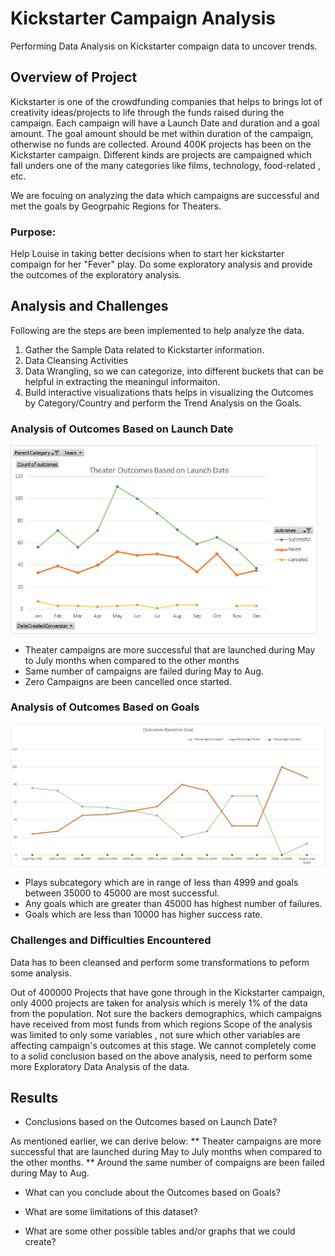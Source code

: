 # Kickstarter Campaign Analysis
 
 Performing Data Analysis on Kickstarter compaign data to uncover trends.
 
## Overview of Project
Kickstarter is one of the crowdfunding companies that helps to brings lot of creativity ideas/projects to life through the funds raised during the campaign.  Each campaign will have  a Launch Date and duration  and a goal amount. The goal amount should be met within duration of the campaign, otherwise no funds are collected. Around 400K projects has been on the Kickstarter campaign. Different kinds are projects are campaigned which fall unders one of the many categories like films, technology, food-related , etc.

We are focuing on analyzing the data which campaigns are successful and met the goals by Geogrpahic Regions for Theaters.


### Purpose: 
Help Louise in taking better decisions when to start her kickstarter compaign for her "Fever" play. Do some exploratory analysis and provide the outcomes of the exploratory analysis.

## Analysis and Challenges
Following are the steps are been implemented to help analyze the data.
1. Gather the Sample Data related to Kickstarter information.
1. Data Cleansing Activities
1. Data Wrangling, so we can categorize, into different buckets that can be helpful in extracting the meaningul informaiton.
1. Build interactive visualizations thats helps in visualizing the Outcomes by Category/Country and perform the Trend Analysis on the Goals.

### Analysis of Outcomes Based on Launch Date
![OutcomesBasedOnLaunchDate](/resources/Theater_Outcomes_vs_Launch.png)

* Theater campaigns are more successful that are launched during May to July months when compared to the other months
* Same number of campaigns are failed during May to Aug.
* Zero Campaigns are been cancelled once started.

### Analysis of Outcomes Based on Goals
![Outcomes_vs_Goals](/resources/Outcomes_vs_Goals.png)

*	Plays subcategory which are in range of less than 4999 and goals between 35000 to 45000  are most successful.
* Any goals which are greater than 45000 has highest number of failures.
* Goals which are less than 10000 has higher success rate.

### Challenges and Difficulties Encountered
Data has to been cleansed and perform some transformations to peform some analysis.


Out of 400000 Projects that have gone through in the Kickstarter campaign, only 4000 projects are taken for analysis which 
is merely 1% of the data from the population.
Not sure the backers demographics, which campaigns have received from most funds from which regions
Scope of the analysis was limited to only some variables , not sure which other variables are affecting campaign's outcomes at this stage.
We cannot completely come to a solid conclusion based on the above analysis, need to perform some more Exploratory Data Analysis of the data.
 
## Results

- Conclusions based on the Outcomes based on Launch Date?
 </b>
  As mentioned earlier, we can derive below:
  ** Theater campaigns are more successful that are launched during May to July months when compared to the other months.
  ** Around the same number of compaigns are been failed during May to Aug.

- What can you conclude about the Outcomes based on Goals?

- What are some limitations of this dataset?

- What are some other possible tables and/or graphs that we could create?

